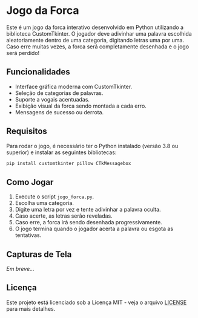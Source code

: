 # Jogo da Forca

Este é um jogo da forca interativo desenvolvido em Python utilizando a biblioteca CustomTkinter. O jogador deve adivinhar uma palavra escolhida aleatoriamente dentro de uma categoria, digitando letras uma por uma. Caso erre muitas vezes, a forca será completamente desenhada e o jogo será perdido!

## Funcionalidades
- Interface gráfica moderna com CustomTkinter.
- Seleção de categorias de palavras.
- Suporte a vogais acentuadas.
- Exibição visual da forca sendo montada a cada erro.
- Mensagens de sucesso ou derrota.

## Requisitos

Para rodar o jogo, é necessário ter o Python instalado (versão 3.8 ou superior) e instalar as seguintes bibliotecas:

```sh
pip install customtkinter pillow CTkMessagebox
```

## Como Jogar
1. Execute o script `jogo_forca.py`.
2. Escolha uma categoria.
3. Digite uma letra por vez e tente adivinhar a palavra oculta.
4. Caso acerte, as letras serão reveladas.
5. Caso erre, a forca irá sendo desenhada progressivamente.
6. O jogo termina quando o jogador acerta a palavra ou esgota as tentativas.

## Capturas de Tela
*Em breve...*

## Licença
Este projeto está licenciado sob a Licença MIT - veja o arquivo [LICENSE](LICENSE) para mais detalhes.

